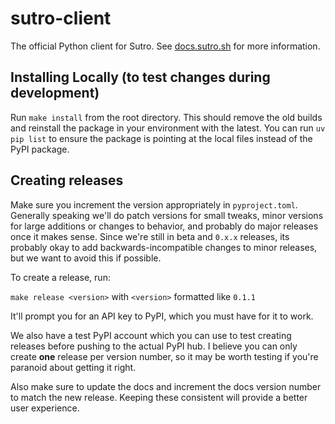 # sutro-client

The official Python client for Sutro. See [docs.sutro.sh](https://docs.sutro.sh/) for more information.

## Installing Locally (to test changes during development)

Run `make install` from the root directory. This should remove the old builds and reinstall the package in your environment with the latest. You can run `uv pip list` to ensure the package is pointing at the local files instead of the PyPI package.

## Creating releases

Make sure you increment the version appropriately in `pyproject.toml`. Generally speaking we'll do patch versions for small tweaks, minor versions for large additions or changes to behavior, and probably do major releases once it makes sense. Since we're still in beta and `0.x.x` releases, its probably okay to add backwards-incompatible changes to minor releases, but we want to avoid this if possible. 

To create a release, run: 

`make release <version>` with `<version>` formatted like `0.1.1`

It'll prompt you for an API key to PyPI, which you must have for it to work. 

We also have a test PyPI account which you can use to test creating releases before pushing to the actual PyPI hub. I believe you can only create **one** release per version number, so it may be worth testing if you're paranoid about getting it right.

Also make sure to update the docs and increment the docs version number to match the new release. Keeping these consistent will provide a better user experience. 